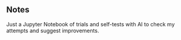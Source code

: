 ## Notes
Just a Jupyter Notebook of trials and self-tests with AI to check my attempts and suggest improvements.

